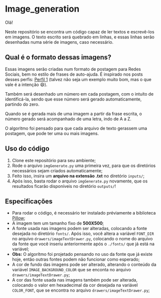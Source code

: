 # Image_generation

Olá!

Neste repositório se encontra um código capaz de ler textos e escrevê-los em imagens.
O texto escrito será quebrado em linhas, e essas linhas serão desenhadas numa série de imagens, caso necessário.

## Qual é o formato dessas imagens?
Essas imagens serão criadas num formato de postagem para Redes Sociais, bem no estilo de frases de auto-ajuda. É inspirado nos posts desses perfis:  [Perfil 1](https://www.instagram.com/segredosdauniversidade2.0/) (talvez não seja um exemplo muito bom, mas o que vale é a intenção 😄).

Também será desenhado um número em cada postagem, com o intuíto de identificá-la, sendo que esse número será gerado automaticamente, partindo do zero.

Quando se é gerada mais de uma imagem a partir da frase escrita, o número gerado será acompanhado de uma letra, indo de A a Z.

O algoritmo foi pensado para que cada arquivo de texto gerassem uma postagem, que pode ter uma ou mais imagens.

## Uso do código

 1. Clone este repositório para seu ambiente;
 2. Rode o arquivo `imgGenerate.py` uma primeira vez, para que os diretórios necessários sejam criados automaticamente;
 3. Feito isso, insira um  **arquivo na extensão .txt** no diretório `inputs/`;
 4. Após isso, basta rodar o arquivo `imgGenerate.py` novamente, que os resultados ficarão disponíveis no diretório `outputs/`!

## Especificações
 - Para rodar o código, é necessário ter instalado préviamente a biblioteca [Pillow](https://pillow.readthedocs.io/en/latest/installation.html);
 - A imagem tem um tamanho fixo de **500X500**;
 - A fonte usada nas imagens podem ser alteradas, colocando a fonte desejada no diretório `fonts/`. Após isso, você altera a variável `FONT_DIR` no arquivo `drawers/imageTextDrawer.py`, colocando o nome do arquivo da fonte que você inseriu anteriormente após o `./fonts/` que já está na variável;
 - **Obs:** O algorítmo foi projetado pensando no uso da fonte que já existe hoje, então outras fontes podem não funcionar como esperado;
 - A cor de fundo das imagens pode ser alterado, alterando o conteúdo da variável `IMAGE_BACKGROUND_COLOR` que se enconta no arquivo `drawers/imageTextDrawer.py`;
 - A cor das fonte usada nas imagens também pode ser alterada, colocando o valor em hexadecimal da cor desejada na variável `COLOR_FONT`, que se encontra no arquivo `drawers/imageTextDrawer.py`; 
##